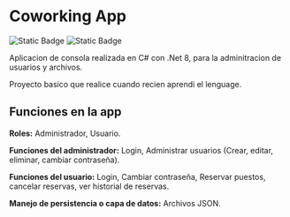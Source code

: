 
# Coworking App

![Static Badge](https://img.shields.io/badge/C%23-512BD4?style=for-the-badge&logo=csharp&logoColor=%23512BD4&labelColor=black) ![Static Badge](https://img.shields.io/badge/JSON-F7DF1E?style=for-the-badge&logo=json&labelColor=black)

Aplicacion de consola realizada en C# con .Net 8, para la adminitracion de usuarios y archivos.

Proyecto basico que realice cuando recien aprendi el lenguage.

## Funciones en la app

**Roles:** Administrador, Usuario.

**Funciones del administrador:** Login, Administrar usuarios (Crear, editar, eliminar, cambiar contraseña).

**Funciones del usuario:** Login, Cambiar contraseña, Reservar puestos, cancelar reservas, ver historial de reservas.

**Manejo de persistencia o capa de datos:** Archivos JSON.
